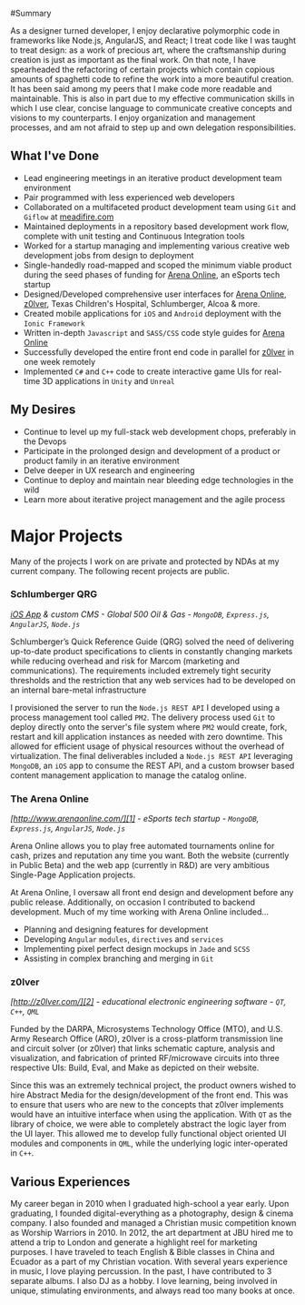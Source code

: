 #Summary

As a designer turned developer, I enjoy declarative polymorphic code in frameworks like Node.js, AngularJS, and React; I treat code like I was taught to treat design: as a work of precious art, where the craftsmanship during creation is just as important as the final work. On that note, I have spearheaded the refactoring of certain projects which contain copious amounts of spaghetti code to refine the work into a more beautiful creation. It has been said among my peers that I make code more readable and maintainable. This is also in part due to my effective communication skills in which I use clear, concise language to communicate creative concepts and visions to my counterparts. I enjoy organization and management processes, and am not afraid to step up and own delegation responsibilities.

## What I've Done ##

- Lead engineering meetings in an iterative product development team environment
- Pair programmed with less experienced web developers
- Collaborated on a multifaceted product development team using `Git` and `Giflow` at [meadifire.com][4]
- Maintained deployments in a repository based development work flow, complete with unit testing and Continuous Integration tools
- Worked for a startup managing and implementing various creative web development jobs from design to deployment 
- Single-handedly road-mapped and scoped the minimum viable product during the seed phases of funding for [Arena Online][1], an eSports tech startup
- Designed/Developed comprehensive user interfaces for [Arena Online][1], [z0lver][2], Texas Children's Hospital, Schlumberger, Alcoa & more.
- Created mobile applications for `iOS` and `Android` deployment with the `Ionic Framework`
- Written in-depth `Javascript` and `SASS/CSS` code style guides for [Arena Online][1]
- Successfully developed the entire front end code in parallel for [z0lver][2] in one week remotely
- Implemented `C#` and `C++` code to create interactive game UIs for real-time 3D applications in `Unity` and `Unreal`

## My Desires ##

- Continue to level up my full-stack web development chops, preferably in the Devops
- Participate in the prolonged design and development of a product or product family in an iterative environment
- Delve deeper in UX research and engineering
- Continue to deploy and maintain near bleeding edge technologies in the wild
- Learn more about iterative project management and the agile process
  
# Major Projects

Many of the projects I work on are private and protected by NDAs at my current company. The following recent projects are public.

### Schlumberger QRG ###
_[iOS App][3] & custom CMS - Global 500 Oil & Gas - `MongoDB`, `Express.js`, `AngularJS`, `Node.js`_

Schlumberger’s Quick Reference Guide (QRG) solved the need of delivering up-to-date product specifications to clients in constantly changing markets while reducing overhead and risk for Marcom (marketing and communications). The requirements included extremely tight security thresholds and the restriction that any web services had to be developed on an internal bare-metal infrastructure

I provisioned the server to run the `Node.js REST API` I developed using a process management tool called `PM2`. The delivery process used `Git` to deploy directly onto the server's file system where `PM2` would create, fork, restart and kill application instances as needed with zero downtime. This allowed for efficient usage of physical resources without the overhead of virtualization. The final deliverables included a `Node.js REST API` leveraging `MongoDB`, an `iOS` app to consume the REST API, and a custom browser based content management application to manage the catalog online.

### The Arena Online ###
_[http://www.arenaonline.com/][1] - eSports tech startup - `MongoDB`, `Express.js`, `AngularJS`, `Node.js`_

Arena Online allows you to play free automated tournaments online for cash, prizes and reputation any time you want. Both the website (currently in Public Beta) and the web app (currently in R&D) are very ambitious Single-Page Application projects. 

At Arena Online, I oversaw all front end design and development before any public release. Additionally, on occasion I contributed to backend development. Much of my time working with Arena Online included...

- Planning and designing features for development
- Developing `Angular` `modules`, `directives` and `services`
- Implementing pixel perfect design mockups in `Jade` and `SCSS`
- Assisting in complex branching and merging in `Git`

### z0lver ###
_[http://z0lver.com/][2] - educational electronic engineering software - `QT`, `C++`, `QML`_

Funded by the DARPA, Microsystems Technology Office (MTO), and U.S. Army Research Office (ARO), z0lver is a cross-platform transmission line and circuit solver (or z0lver) that links schematic capture, analysis and visualization, and fabrication of printed RF/microwave circuits into three respective UIs: Build, Eval, and Make as depicted on their website.

Since this was an extremely technical project, the product owners wished to hire Abstract Media for the design/development of the front end. This was to ensure that users who are new to the concepts that z0lver implements would have an intuitive interface when using the application. With `QT` as the library of choice, we were able to completely abstract the logic layer from the UI layer. This allowed me to develop fully functional object oriented UI modules and components in `QML`, while the underlying logic inter-operated in `C++`.

  [1]: http://arenaonline.com
  [2]: http://z0lver.com
  [3]: https://itunes.apple.com/us/app/schlumberger-drilling-measurements/id1039785040?mt=8
  [4]: https://mediafire.com

## Various Experiences ##
My career began in 2010 when I graduated high-school a year early. Upon graduating, I founded digital-everything as a photography, design & cinema company. I also founded and managed a Christian music competition known as Worship Warriors in 2010. In 2012, the art department at JBU hired me to attend a trip to London and generate a highlight reel for marketing purposes. I have traveled to teach English & Bible classes in China and Ecuador as a part of my Christian vocation. With several years experience in music, I love playing percussion. In the past, I have contributed to 3 separate albums. I also DJ as a hobby. I love learning, being involved in unique, stimulating environments, and always read too many books at once.
